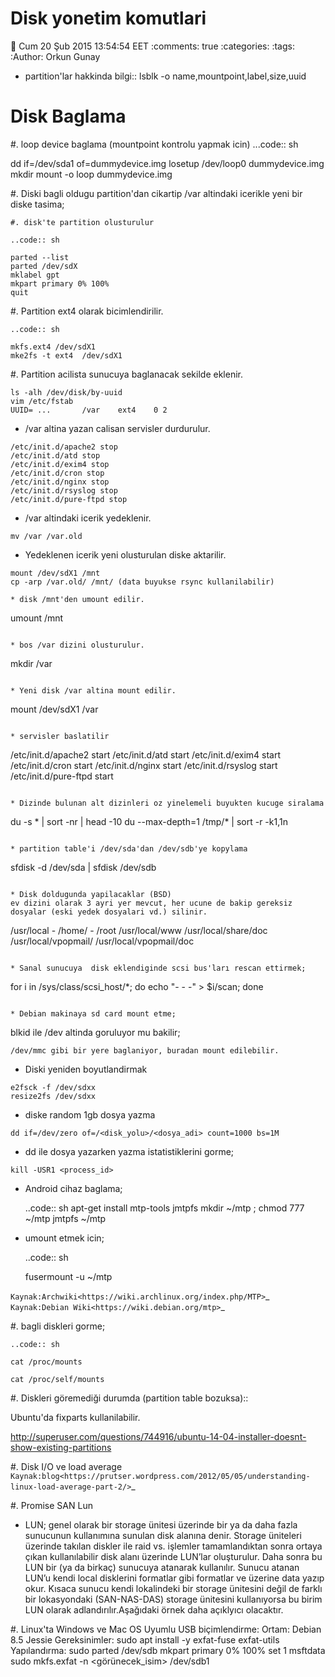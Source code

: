Disk yonetim komutlari
=================

:date: Cum 20 Şub 2015 13:54:54 EET
:comments: true
:categories: 
:tags: 
:Author: Orkun Gunay

* partition'lar hakkinda bilgi::
    lsblk -o name,mountpoint,label,size,uuid


Disk Baglama
============

#. loop device baglama (mountpoint kontrolu yapmak icin)
  ...code:: sh

  dd if=/dev/sda1 of=dummydevice.img 
  losetup /dev/loop0 dummydevice.img
  mkdir <dizin>
  mount -o loop dummydevice.img <dizin>


#. Diski bagli oldugu partition'dan cikartip /var altindaki
icerikle yeni bir diske tasima;

    #. disk'te partition olusturulur

    ..code:: sh 

    parted --list
    parted /dev/sdX
    mklabel gpt
    mkpart primary 0% 100%
    quit

#. Partition ext4 olarak bicimlendirilir.

    ..code:: sh 

    mkfs.ext4 /dev/sdX1
    mke2fs -t ext4  /dev/sdX1

#. Partition acilista sunucuya baglanacak sekilde eklenir.

```
ls -alh /dev/disk/by-uuid
vim /etc/fstab
UUID= ...       /var    ext4    0 2
```

* /var altina yazan calisan servisler durdurulur.
```
/etc/init.d/apache2 stop
/etc/init.d/atd stop
/etc/init.d/exim4 stop
/etc/init.d/cron stop
/etc/init.d/nginx stop
/etc/init.d/rsyslog stop
/etc/init.d/pure-ftpd stop
```

* /var altindaki icerik yedeklenir.
```
mv /var /var.old
```
* Yedeklenen icerik yeni olusturulan diske aktarilir.
```
mount /dev/sdX1 /mnt
cp -arp /var.old/ /mnt/ (data buyukse rsync kullanilabilir)
```
```
* disk /mnt'den umount edilir.
```
umount /mnt
```

* bos /var dizini olusturulur.
```
mkdir /var
```

* Yeni disk /var altina mount edilir.
``` 
mount /dev/sdX1 /var
```

* servisler baslatilir
```
/etc/init.d/apache2 start
/etc/init.d/atd start
/etc/init.d/exim4 start
/etc/init.d/cron start
/etc/init.d/nginx start
/etc/init.d/rsyslog start
/etc/init.d/pure-ftpd start
```

* Dizinde bulunan alt dizinleri oz yinelemeli buyukten kucuge siralama
```
du -s * | sort -nr | head -10
du --max-depth=1 /tmp/\* | sort -r -k1,1n
```

* partition table'i /dev/sda'dan /dev/sdb'ye kopylama
```
sfdisk -d /dev/sda | sfdisk /dev/sdb
```

* Disk doldugunda yapilacaklar (BSD)
ev dizini olarak 3 ayri yer mevcut, her ucune de bakip gereksiz dosyalar (eski yedek dosyalari vd.) silinir.  
```
/usr/local -  /home/ - /root
/usr/local/www
/usr/local/share/doc
/usr/local/vpopmail/
/usr/local/vpopmail/doc
```

* Sanal sunucuya  disk eklendiginde scsi bus'ları rescan ettirmek;
```
for i in /sys/class/scsi_host/\*; do echo "- - -" > $i/scan; done
```

* Debian makinaya sd card mount etme;
```
blkid ile /dev altinda goruluyor mu bakilir;
```
/dev/mmc gibi bir yere baglaniyor, buradan mount edilebilir.
```

* Diski yeniden boyutlandirmak
```
e2fsck -f /dev/sdxx
resize2fs /dev/sdxx
```

* diske random 1gb dosya yazma
```
dd if=/dev/zero of=/<disk_yolu>/<dosya_adi> count=1000 bs=1M
```
* dd ile dosya yazarken yazma istatistiklerini gorme;
```
kill -USR1 <process_id>
```

* Android cihaz baglama;

    ..code:: sh 
    apt-get install mtp-tools jmtpfs
    mkdir ~/mtp ; chmod 777 ~/mtp
    jmtpfs ~/mtp

* umount etmek icin;

    ..code:: sh 

    fusermount -u ~/mtp

`Kaynak:Archwiki<https://wiki.archlinux.org/index.php/MTP>`_
`Kaynak:Debian Wiki<https://wiki.debian.org/mtp>`_

#. bagli diskleri gorme;

    ..code:: sh 

    cat /proc/mounts
    
    cat /proc/self/mounts

#. Diskleri göremediği durumda (partition table bozuksa)::

   Ubuntu'da fixparts kullanilabilir.

   http://superuser.com/questions/744916/ubuntu-14-04-installer-doesnt-show-existing-partitions

#. Disk I/O ve load average   
`Kaynak:blog<https://prutser.wordpress.com/2012/05/05/understanding-linux-load-average-part-2/>`_

#. Promise SAN Lun

* LUN; genel olarak bir storage ünitesi üzerinde bir ya da daha fazla sunucunun kullanımına sunulan disk alanına denir. Storage üniteleri üzerinde takılan diskler ile raid vs. işlemler tamamlandıktan sonra ortaya çıkan kullanılabilir disk alanı üzerinde LUN’lar oluşturulur. Daha sonra bu LUN bir (ya da birkaç) sunucuya atanarak kullanılır. Sunucu atanan LUN’u kendi local disklerini formatlar gibi formatlar ve üzerine data yazıp okur. Kısaca sunucu kendi lokalindeki bir storage ünitesini değil de farklı bir lokasyondaki (SAN-NAS-DAS) storage ünitesini kullanıyorsa bu birim LUN olarak adlandırılır.Aşağıdaki örnek daha açıklyıcı olacaktır.

#. Linux'ta Windows ve Mac OS Uyumlu USB biçimlendirme:
   Ortam: Debian 8.5 Jessie
   Gereksinimler:
   sudo apt install -y exfat-fuse exfat-utils
   Yapılandırma:
   sudo parted /dev/sdb
   mkpart primary 0% 100%
   set 1 msftdata
   sudo mkfs.exfat -n <görünecek_isim> /dev/sdb1
